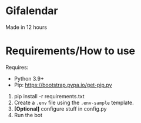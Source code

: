 # Gifalendar
Made in 12 hours

# Requirements/How to use
Requires:
+ Python 3.9+
+ Pip: https://bootstrap.pypa.io/get-pip.py

1. pip install -r requirements.txt 
2. Create a `.env` file using the `.env-sample` template.
3. **[Optional]** configure stuff in config.py
4. Run the bot